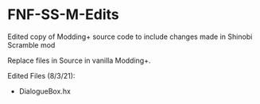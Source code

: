 # FNF-SS-M-Edits
Edited copy of Modding+ source code to include changes made in Shinobi Scramble mod

Replace files in Source in vanilla Modding+.

Edited Files (8/3/21):
  - DialogueBox.hx
